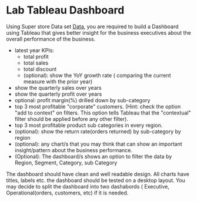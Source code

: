 # Lab Tableau Dashboard

Using Super store Data set [Data](https://github.com/raafat-hantoush/IH_RH_DA_FT_MAR_2022/blob/main/Class_Materials/Data_Visualization/Tableau/Data/Sample%20-%20Superstore.xls), you are required to build a Dashboard using Tableau that gives better insight for the business executives about the overall performance of the business.

- latest year KPIs:
   - total profit
   - total sales
   - total discount
   - (optional):  show the YoY growth rate ( comparing the current measure with the prior year)
- show the quarterly sales over years
- show the quarterly profit over years
- optional: profit margin(%) drilled down by sub-category
- top 3 most profitable "corporate" customers. (Hint: check the option "add to context" on filters. This option tells Tableau that the "contextual" filter should be applied before any other filter).
- top 3 most profitable product sub categories in every region.
- (optional): show the return rate(orders returned) by sub-category by region
- (optional): any chart/s that you may think that can show an important insight/pattern about the business performance. 
- (Optional): The dashboard/s shows an option to filter the data by Region, Segment, Category, sub Category

The dashboard should have clean and well readable design. All charts have titles, labels etc. the dashboard should be tested on a desktop layout. You may decide to split the dashboard into two dashabords ( Executive, Operational(orders, customers, etc) if it is needed.
